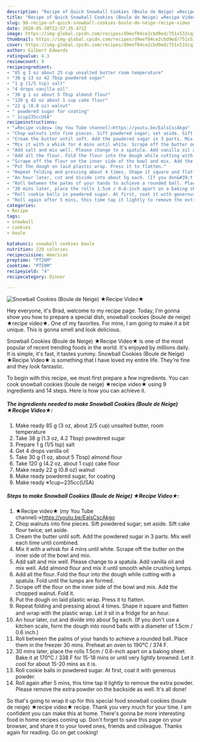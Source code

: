 ```yaml
---
description: "Recipe of Quick Snowball Cookies (Boule de Neige) ★Recipe Video★"
title: "Recipe of Quick Snowball Cookies (Boule de Neige) ★Recipe Video★"
slug: 96-recipe-of-quick-snowball-cookies-boule-de-neige-recipe-video
date: 2020-05-30T22:57:35.471Z
image: https://img-global.cpcdn.com/recipes/d9eef04ce2cbd9ed/751x532cq70/snowball-cookies-boule-de-neige-★recipe-video★-recipe-main-photo.jpg
thumbnail: https://img-global.cpcdn.com/recipes/d9eef04ce2cbd9ed/751x532cq70/snowball-cookies-boule-de-neige-★recipe-video★-recipe-main-photo.jpg
cover: https://img-global.cpcdn.com/recipes/d9eef04ce2cbd9ed/751x532cq70/snowball-cookies-boule-de-neige-★recipe-video★-recipe-main-photo.jpg
author: Gilbert Edwards
ratingvalue: 4.3
reviewcount: 9
recipeingredient:
- "85 g 3 oz about 25 cup unsalted butter room temperature"
- "38 g 13 oz 42 Tbsp powdered sugar"
- "1 g (1/5 tsp) salt"
- "4 drops vanilla oil"
- "30 g 1 oz about 5 Tbsp almond flour"
- "120 g 42 oz about 1 cup cake flour"
- "22 g (0.8 oz) walnut"
- " powdered sugar for coating"
- " 1cup235ccUSA"
recipeinstructions:
- "★Recipe video★ (my You Tube channel)→https://youtu.be/EalsCscAkgo"
- "Chop walnuts into fine pieces. Sift powdered sugar; set aside. Sift cake flour twice; set aside."
- "Cream the butter until soft. Add the powdered sugar in 3 parts. Mix well each time until combined."
- "Mix it with a whisk for 4 mins until white. Scrape off the butter on the inner side of the bowl and mix."
- "Add salt and mix well. Please change to a spatula. Add vanilla oil and mix well. Add almond flour and mix it until smooth while crushing lumps."
- "Add all the flour. Fold the flour into the dough while cutting with a spatula. Fold until the lumps are formed."
- "Scrape off the flour on the inner side of the bowl and mix. Add the chopped walnut. Fold it."
- "Put the dough on laid plastic wrap. Press it to flatten."
- "Repeat folding and pressing about 4 times. Shape it square and flatten and ｗrap with the plastic wrap. Let it sit in a fridge for an hour."
- "An hour later, cut and divide into about 5g each. (If you don&#39;t use a kitchen scale, form the dough into round balls with a diameter of 1.5cm / 0.6 inch.)"
- "Roll between the palms of your hands to achieve a rounded ball. Place them in the freezer 30 mins. Preheat an oven to 190℃ / 374 F."
- "30 mins later, place the rolls 1.5cm / 0.6-inch apart on a baking sheet. Bake it at 170℃ / 338 F for 15-18 mins or until very lightly browned. Let it cool for about 15-20 mins as it is."
- "Roll cookie balls in powdered sugar. At first, coat it with generous powder."
- "Roll again after 5 mins, this time tap it lightly to remove the extra powder. Please remove the extra powder on the backside as well. It&#39;s all done!"
categories:
- Recipe
tags:
- snowball
- cookies
- boule

katakunci: snowball cookies boule 
nutrition: 229 calories
recipecuisine: American
preptime: "PT26M"
cooktime: "PT59M"
recipeyield: "4"
recipecategory: Dinner

---
```



![Snowball Cookies (Boule de Neige) ★Recipe Video★](https://img-global.cpcdn.com/recipes/d9eef04ce2cbd9ed/751x532cq70/snowball-cookies-boule-de-neige-★recipe-video★-recipe-main-photo.jpg)

Hey everyone, it's Brad, welcome to my recipe page. Today, I'm gonna show you how to prepare a special dish, snowball cookies (boule de neige) ★recipe video★. One of my favorites. For mine, I am going to make it a bit unique. This is gonna smell and look delicious.

Snowball Cookies (Boule de Neige) ★Recipe Video★ is one of the most popular of recent trending foods in the world. It's enjoyed by millions daily. It is simple, it's fast, it tastes yummy. Snowball Cookies (Boule de Neige) ★Recipe Video★ is something that I have loved my entire life. They're fine and they look fantastic.




To begin with this recipe, we must first prepare a few ingredients. You can cook snowball cookies (boule de neige) ★recipe video★ using 9 ingredients and 14 steps. Here is how you can achieve it.

<!--inarticleads1-->

##### The ingredients needed to make Snowball Cookies (Boule de Neige) ★Recipe Video★:

1. Make ready 85 g (3 oz, about 2/5 cup) unsalted butter, room temperature
1. Take 38 g (1.3 oz, 4.2 Tbsp) powdered sugar
1. Prepare 1 g (1/5 tsp) salt
1. Get 4 drops vanilla oil
1. Take 30 g (1 oz, about 5 Tbsp) almond flour
1. Take 120 g (4.2 oz, about 1 cup) cake flour
1. Make ready 22 g (0.8 oz) walnut
1. Make ready  powdered sugar, for coating
1. Make ready  ※1cup=235cc(USA)




<!--inarticleads2-->

##### Steps to make Snowball Cookies (Boule de Neige) ★Recipe Video★:

1. ★Recipe video★ (my You Tube channel)→https://youtu.be/EalsCscAkgo
1. Chop walnuts into fine pieces. Sift powdered sugar; set aside. Sift cake flour twice; set aside.
1. Cream the butter until soft. Add the powdered sugar in 3 parts. Mix well each time until combined.
1. Mix it with a whisk for 4 mins until white. Scrape off the butter on the inner side of the bowl and mix.
1. Add salt and mix well. Please change to a spatula. Add vanilla oil and mix well. Add almond flour and mix it until smooth while crushing lumps.
1. Add all the flour. Fold the flour into the dough while cutting with a spatula. Fold until the lumps are formed.
1. Scrape off the flour on the inner side of the bowl and mix. Add the chopped walnut. Fold it.
1. Put the dough on laid plastic wrap. Press it to flatten.
1. Repeat folding and pressing about 4 times. Shape it square and flatten and ｗrap with the plastic wrap. Let it sit in a fridge for an hour.
1. An hour later, cut and divide into about 5g each. (If you don&#39;t use a kitchen scale, form the dough into round balls with a diameter of 1.5cm / 0.6 inch.)
1. Roll between the palms of your hands to achieve a rounded ball. Place them in the freezer 30 mins. Preheat an oven to 190℃ / 374 F.
1. 30 mins later, place the rolls 1.5cm / 0.6-inch apart on a baking sheet. Bake it at 170℃ / 338 F for 15-18 mins or until very lightly browned. Let it cool for about 15-20 mins as it is.
1. Roll cookie balls in powdered sugar. At first, coat it with generous powder.
1. Roll again after 5 mins, this time tap it lightly to remove the extra powder. Please remove the extra powder on the backside as well. It&#39;s all done!




So that's going to wrap it up for this special food snowball cookies (boule de neige) ★recipe video★ recipe. Thank you very much for your time. I am confident you can make this at home. There's gonna be more interesting food in home recipes coming up. Don't forget to save this page on your browser, and share it to your loved ones, friends and colleague. Thanks again for reading. Go on get cooking!

